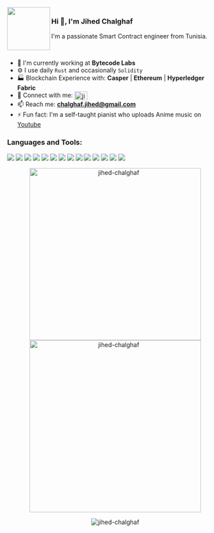 <img align="left" src="https://icon-library.com/images/terminal-icon/terminal-icon-5.jpg" height="100" width="100">

### Hi 👋, I'm Jihed Chalghaf

I'm a passionate Smart Contract engineer from Tunisia.

<br>

- 🏢 I'm currently working at **Bytecode Labs**
- ⚙️ I use daily `Rust` and occasionally `Solidity`
- 🏭 Blockchain Experience with: **Casper** | **Ethereum** | **Hyperledger Fabric**
- 💬 Connect with me: <a href="https://linkedin.com/in/jihed-chalghaf" target="blank"><img align="center" src="https://raw.githubusercontent.com/rahuldkjain/github-profile-readme-generator/master/src/images/icons/Social/linked-in-alt.svg" alt="jihed-chalghaf" height="20" width="30" /></a>
- 📫 Reach me: **chalghaf.jihed@gmail.com**
- ⚡️ Fun fact: I'm a self-taught pianist who uploads Anime music on [Youtube](https://www.youtube.com/user/BrTpiano)

<h3 align="left">Languages and Tools:</h3>
<p>
    <img src="https://img.shields.io/badge/-Rust-grey?style=flat-square&logo=Rust&logoColor=white"/>
    <img src="https://img.shields.io/badge/-Solidity-purple?style=flat-square&logo=Solidity&logoColor=white"/>
    <img src="https://img.shields.io/badge/-JavaScript-yellow?style=flat-square&logo=JavaScript&logoColor=white"/>
    <img src="https://img.shields.io/badge/-Python-green?style=flat-square&logo=Python&logoColor=white"/>
    <img src="https://img.shields.io/badge/-Bash-black?style=flat-square&logo=Shell&logoColor=white"/>
    <img src="https://img.shields.io/badge/-Truffle-grey?style=flat-square&logo=Truffle&logoColor=white"/>
    <img src="https://img.shields.io/badge/-Remix-purple?style=flat-square&logo=Remix&logoColor=white"/>
    <img src="https://img.shields.io/badge/-Mocha-brown?style=flat-square&logo=Mocha&logoColor=white"/>
    <img src="https://img.shields.io/badge/-Visual%20Studio%20Code-23A9F2?style=flat-square&logo=Visual%20Studio%20Code&logoColor=white"/>
    <img src="https://img.shields.io/badge/-Github-181717?style=flat-square&logo=GitHub&logoColor=white"/>
    <img src="https://img.shields.io/badge/-Git-F44D27?style=flat-square&logo=Git&logoColor=white"/>
    <img src="https://img.shields.io/badge/-Trello-0079BF?style=flat-square&logo=Trello&logoColor=white"/>
    <img src="https://img.shields.io/badge/-Slack-E01563?style=flat-square&logo=Slack&logoColor=white"/>
    <img src="https://img.shields.io/badge/-Insomnia-5849BE?style=flat-square&logo=Insomnia&logoColor=white"/>
  </p>

<p align = "center">
  <img src="https://github-readme-stats.vercel.app/api?username=jihed-chalghaf&show_icons=true&locale=en&theme=dark" alt="jihed-chalghaf" width = 400/>
  <img src="https://github-readme-streak-stats.herokuapp.com/?user=jihed-chalghaf&theme=dark" alt="jihed-chalghaf" width = 400/>
</p>

<p align="center"> <img src="https://komarev.com/ghpvc/?username=jihed-chalghaf&label=Profile%20views&color=0e75b6&style=flat" alt="jihed-chalghaf" /> </p>
